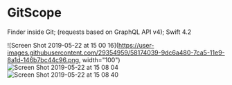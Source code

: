 # GitScope
Finder inside Git;  (requests based on GraphQL API v4); Swift 4.2

![Screen Shot 2019-05-22 at 15 00 16](https://user-images.githubusercontent.com/29354959/58174039-9dc6a480-7ca5-11e9-8a1d-146b7bc44c96.png, width="100")
![Screen Shot 2019-05-22 at 15 08 04](https://user-images.githubusercontent.com/29354959/58174041-9e5f3b00-7ca5-11e9-8dc5-4e378cf2c77b.png)
![Screen Shot 2019-05-22 at 15 08 40](https://user-images.githubusercontent.com/29354959/58174042-9e5f3b00-7ca5-11e9-97d8-2625b2f75ae8.png)
